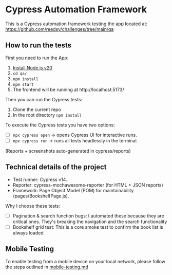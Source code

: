 # Cypress Automation Framework

This is a Cypress automation framework testing the app located at:  
https://github.com/reedsy/challenges/tree/main/qa

## How to run the tests

First you need to run the App:

1. [Install Node.js v20](https://nodejs.org/en/learn/getting-started/how-to-install-nodejs)
2. `cd qa/`
3. `npm install`
4. `npm start`
5. The frontend will be running at http://localhost:5173/

Then you can run the Cypress tests:

1. Clone the current repo
2. In the root directory `npm install`

To execute the Cypress tests you have two options:

- [ ] `npx cypress open` → opens Cypress UI for interactive runs.
- [ ] `npx cypress run` → runs all tests headlessly in the terminal.

(Reports + screenshots auto-generated in cypress/reports)

## Technical details of the project

- Test runner: Cypress v14.
- Reporter: cypress-mochawesome-reporter (for HTML + JSON reports)
- Framework: Page Object Model (POM) for maintainability (pages/BookshelfPage.js).

Why I choose these tests:

- [ ] Pagination & search function bugs: I automated these because they are critical ones. They's breaking the navigation and the search functionality
- [ ] Bookshelf grid test: This is a core smoke test to confirm the book list is always loaded

## Mobile Testing

To enable testing from a mobile device on your local network, please follow the steps outlined in [mobile-testing.md](./bug-reports/mobile-testing.md)
